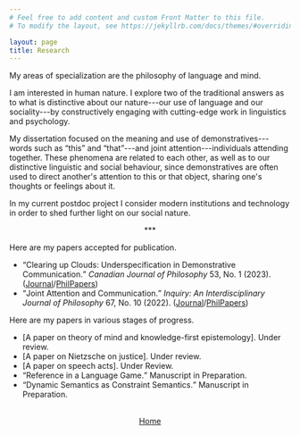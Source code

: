 ```yaml
---
# Feel free to add content and custom Front Matter to this file.
# To modify the layout, see https://jekyllrb.com/docs/themes/#overriding-theme-defaults

layout: page
title: Research
---
```


My areas of specialization are the philosophy of language and mind.

I am interested in human nature. I explore two of the traditional answers as to what is distinctive about our nature---our use of language and our sociality---by constructively engaging with cutting-edge work in linguistics and psychology.

My dissertation focused on the meaning and use of demonstratives---words such as <q>this</q> and <q>that</q>---and joint attention---individuals attending together. These phenomena are related to each other, as well as to our distinctive linguistic and social behaviour, since demonstratives are often used to direct another's attention to this or that object, sharing one's thoughts or feelings about it.

In my current postdoc project I consider modern institutions and technology in order to shed further light on our social nature.

<center>***</center>

Here are my papers accepted for publication.

* <q>Clearing up Clouds: Underspecification in Demonstrative Communication.</q> *Canadian Journal of Philosophy* 53, No. 1 (2023). (<a href="https://doi.org/10.1017/can.2023.26">Journal</a>/<a href="https://philpapers.org/rec/HARCUC">PhilPapers</a>)
* <q>Joint Attention and Communication.</q> *Inquiry: An Interdisciplinary Journal of Philosophy* 67, No. 10 (2022). (<a href="https://www.tandfonline.com/doi/abs/10.1080/0020174X.2022.2074101">Journal</a>/<a href="https://philpapers.org/rec/HARJAA-6">PhilPapers</a>)

Here are my papers in various stages of progress.

* [A paper on theory of mind and knowledge-first epistemology]. Under review.
* [A paper on Nietzsche on justice]. Under review.
* [A paper on speech acts]. Under Review.
* <q>Reference in a Language Game.</q> Manuscript in Preparation.
* <q>Dynamic Semantics as Constraint Semantics.</q> Manuscript in Preparation.

<br>

<center><a href="/">Home</a></center>
